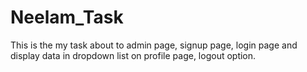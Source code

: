 # Neelam_Task
This is the my task about to admin page, signup page, login page and display  data in dropdown list on profile page, logout option.
